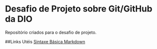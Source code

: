 # Desafio de Projeto sobre Git/GitHub da DIO
Repositório criados para o desafio de projeto.

##Links Utéis
[Sintaxe Básica Markdown](https://www.markdownguide.org/basic-syntax/)
